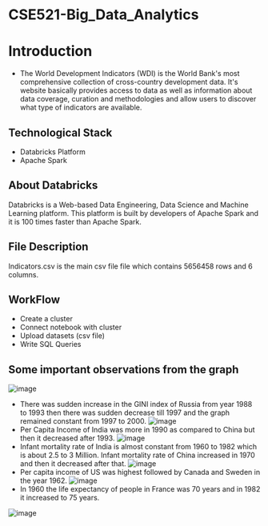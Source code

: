 # CSE521-Big_Data_Analytics
# Introduction

- The World Development Indicators (WDI) is the World Bank's most comprehensive collection of cross-country development data. It's website basically provides access to data as well as information about data coverage, curation and methodologies and allow users to discover what type of indicators are available. 


## Technological Stack
- Databricks Platform
- Apache Spark

## About Databricks
Databricks is a Web-based Data Engineering, Data Science and Machine Learning platform. This platform is built by developers of Apache Spark and it is 100 times faster than Apache Spark. 

## File Description
Indicators.csv is the main csv file file which contains 5656458 rows and 6 columns. 

## WorkFlow

- Create a cluster
- Connect notebook with cluster
- Upload datasets (csv file)
- Write SQL Queries

## Some important observations from the graph
![image](https://user-images.githubusercontent.com/91387390/166108786-856473cc-b2e1-454a-b7ec-e750d4fa571b.png)
- There was sudden increase in the GINI index of Russia from year 1988 to 1993 then there was sudden decrease till 1997 and the graph remained constant from 1997 to 2000.
![image](https://user-images.githubusercontent.com/91387390/166109403-2d058803-046c-4b34-abef-410eb7dcc620.png)
- Per Capita Income of India was more in 1990 as compared to China but then it decreased after 1993.
![image](https://user-images.githubusercontent.com/91387390/166109435-2c7d1b98-52cc-4561-9064-2adfa62a12c2.png)
- Infant mortality rate of India is almost constant from 1960 to 1982 which is about 2.5 to 3 Million. Infant mortality rate of China increased in 1970 and then it decreased after that.
![image](https://user-images.githubusercontent.com/91387390/166108882-5147045c-96ea-49e2-b1c1-8379ecdf3dbf.png)
- Per capita income of US was highest followed by Canada and Sweden in the year 1962.
![image](https://user-images.githubusercontent.com/91387390/166108895-5e5db488-97dc-403d-a506-bcbc7a0bdab3.png)
- In 1960 the life expectancy of people in France was 70 years and in 1982 it increased to 75 years.

![image](https://user-images.githubusercontent.com/91387390/166109336-85925acf-cfd1-486f-a3ca-76c2a73e7900.png)

